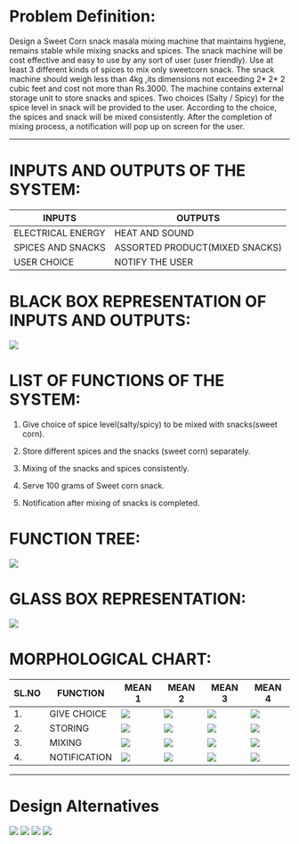 # Problem Definition:
Design a Sweet Corn snack masala mixing machine that maintains hygiene,  remains stable while mixing snacks and spices. The snack machine will be cost effective and easy to use by any sort of user (user friendly). Use at least 3 different kinds of spices to mix only sweetcorn snack. The snack machine should weigh less than 4kg ,its dimensions not exceeding 2* 2* 2 cubic feet and cost not more than Rs.3000. The machine contains external storage unit to store snacks and spices. Two choices (Salty / Spicy) for the spice level in snack will be provided to the user. According to the choice, the spices and snack will be mixed consistently. After the completion of mixing process, a notification will pop up on screen for the user.


***

# INPUTS AND OUTPUTS OF THE SYSTEM:



|INPUTS|OUTPUTS|
|--|--|
|ELECTRICAL ENERGY|HEAT AND SOUND|
|SPICES AND SNACKS|ASSORTED PRODUCT(MIXED SNACKS)|
|USER CHOICE|NOTIFY THE USER|



# BLACK BOX REPRESENTATION OF INPUTS AND OUTPUTS:

![](https://github.com/f-division-2019-2020-odd/Repo-03/blob/master/black%20box.png?raw=true)




# LIST OF FUNCTIONS OF THE SYSTEM:

1. Give choice of spice level(salty/spicy) to be mixed with snacks(sweet corn).

2. Store different spices and the snacks (sweet corn) separately.

3. Mixing of the snacks and spices consistently.

4. Serve 100 grams of Sweet corn snack.

5. Notification after mixing of snacks is completed.





# FUNCTION TREE:




![](https://github.com/f-division-2019-2020-odd/Repo-03/blob/master/FUNCTION%20CHART%20(1).png?raw=true)








# GLASS BOX REPRESENTATION:
![](https://github.com/f-division-2019-2020-odd/Repo-03/blob/master/GLASS%20BOX.png?raw=true)






# MORPHOLOGICAL CHART:


|SL.NO|FUNCTION|MEAN 1|MEAN 2|MEAN 3|MEAN 4|
|--|--|--|--|--|--|
|1.|GIVE CHOICE|![](https://images-na.ssl-images-amazon.com/images/I/219Hg8lpB5L.jpg)|![](https://shop.siroelettronica.it/277-large_default/tastiera-meccanica-4x4.jpg)|![](https://media.rs-online.com/t_large/F8610270-01.jpg)|![](https://www.wikihow.com/images/thumb/5/5d/Use-Bluetooth-Technology-Step-1-Version-5.jpg/aid1807823-v4-728px-Use-Bluetooth-Technology-Step-1-Version-5.jpg)|
|2.|STORING|![](https://i.pinimg.com/236x/76/58/74/765874e9126c060d2feac954758422d8--woodworking-plans-woodworking-projects.jpg)|![](https://images-na.ssl-images-amazon.com/images/I/61YwpQVRPiL._SX466_.jpg)|![](https://i.ebayimg.com/images/g/UdkAAOSwGkZZcZTY/s-l300.jpg)|![](https://in.all.biz/img/in/catalog/568939.jpeg)|
|3.|MIXING|![](https://www.jfservice.se/pub_images/medium/PSGBAP170PW004QH_1822.jpg)|![](https://images-na.ssl-images-amazon.com/images/I/71B5DPZ%2BcCL._SX466_.jpg)|![](https://github.com/f-division-2019-2020-odd/Repo-03/blob/master/pH_pt_cube.jpg?raw=true) |![](https://heidolph-instruments.com/products/05%20Overhead%20Stirrer/Impeller/image-thumb__1065__teaserType1/Impeller-BR-12-pivoting-blade.png)|
|4.|NOTIFICATION|![](https://smhttp-ssl-80937.nexcesscdn.net/media/catalog/product/cache/b3b166914d87ce343d4dc5ec5117b502/p/i/piezo_trip-4213l_870x630.jpg)|![](https://images-na.ssl-images-amazon.com/images/I/51VXtQcjThL._SX342_.jpg)|![](http://www.alloy-wires.com/photo/pl16549240-high_heat_sensitive_property_bimetallic_strip_metals_bimetal_sheet_for_temperature_sensor.jpg)|![](https://i.ebayimg.com/images/g/CToAAOxygPtSt-nU/s-l300.jpg)|


***

# Design Alternatives

![](https://github.com/f-division-2019-2020-odd/Repo-03/blob/master/IMG-20190915-WA0013.jpg?raw=true)
![](https://github.com/f-division-2019-2020-odd/Repo-03/blob/master/IMG-20190915-WA0011.jpg?raw=true)
![](https://github.com/f-division-2019-2020-odd/Repo-03/blob/master/IMG-20190915-WA0010.jpg?raw=true)
![](https://github.com/f-division-2019-2020-odd/Repo-03/blob/master/IMG-20190915-WA0007.jpg?raw=true)


 
